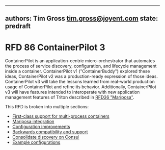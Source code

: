 ----
authors: Tim Gross <tim.gross@joyent.com>
state: predraft
----
<!--
This Source Code Form is subject to the terms of the Mozilla Public
License, v. 2.0. If a copy of the MPL was not distributed with this
file, You can obtain one at http://mozilla.org/MPL/2.0/.
-->


# RFD 86 ContainerPilot 3

ContainerPilot is an application-centric micro-orchestrator that automates the process of service discovery, configuration, and lifecycle management inside a container. ContainerPilot v1 ("ContainerBuddy") explored these ideas, ContainerPilot v2 was a production-ready expression of those ideas. ContainerPilot v3 will take the lessons learned from real-world production usage of ContainerPilot and refine its behavior. Additionally, ContainerPilot v3 will have features intended to interoperate with new application management features of Triton described in [RFD36 "Mariposa"](https://github.com/joyent/rfd/blob/master/rfd/0036/README.md).

This RFD is broken into multiple sections:

- [First-class support for multi-process containers](multiprocess.md)
- [Mariposa integration](mariposa.md)
- [Configuration improvements](config.md)
- [Backwards compatibility and support](compat.md)
- [Consolidate discovery on Consul](consul.md)
- [Example configurations](examples/)

